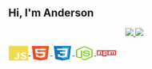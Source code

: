 
## Hi, I'm Anderson

<div align="center">
  <a href="https://github.com/MarshFfeco">
  <img height="180em" src="https://github-readme-stats.vercel.app/api?username=MarshFfeco&show_icons=true&theme=dark&include_all_commits=true&count_private=true"/>
  <img height="180em" src="https://github-readme-stats.vercel.app/api/top-langs/?username=MarshFfeco&layout=compact&langs_count=7&theme=dark"/>
</div>
  
  <div style="display: inline_block"><br>
  <img align="center" alt="Marsh-Js" height="30" width="40" src="https://raw.githubusercontent.com/devicons/devicon/master/icons/javascript/javascript-plain.svg">
  <img align="center" alt="Marsh-HTML" height="30" width="40" src="https://raw.githubusercontent.com/devicons/devicon/master/icons/html5/html5-original.svg">
  <img align="center" alt="Marsh-CSS" height="30" width="40" src="https://raw.githubusercontent.com/devicons/devicon/master/icons/css3/css3-original.svg">
  <img align="center" alt="Marsh-NODE" height="30" width="40" src="https://raw.githubusercontent.com/devicons/devicon/master/icons/nodejs/nodejs-original.svg"/>
   <img align="center" alt="Marsh-NPM" height="30" width="40" src="https://raw.githubusercontent.com/devicons/devicon/master/icons/npm/npm-original-wordmark.svg"/>
</div>


